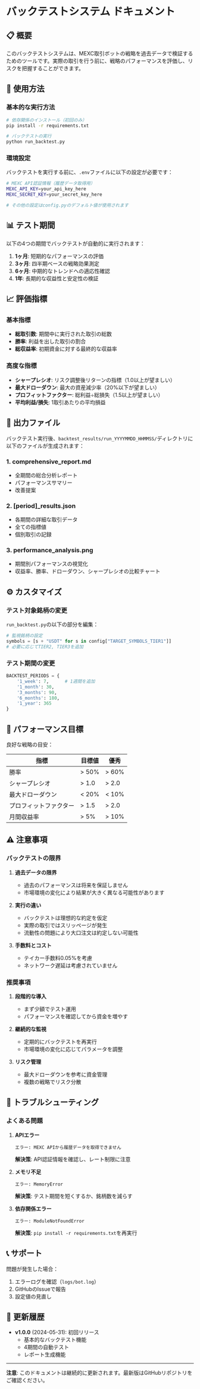 # バックテストシステム ドキュメント

## 📋 概要

このバックテストシステムは、MEXC取引ボットの戦略を過去データで検証するためのツールです。実際の取引を行う前に、戦略のパフォーマンスを評価し、リスクを把握することができます。

## 🚀 使用方法

### 基本的な実行方法

```bash
# 依存関係のインストール（初回のみ）
pip install -r requirements.txt

# バックテストの実行
python run_backtest.py
```

### 環境設定

バックテストを実行する前に、`.env`ファイルに以下の設定が必要です：

```bash
# MEXC API認証情報（履歴データ取得用）
MEXC_API_KEY=your_api_key_here
MEXC_SECRET_KEY=your_secret_key_here

# その他の設定はconfig.pyのデフォルト値が使用されます
```

## 📊 テスト期間

以下の4つの期間でバックテストが自動的に実行されます：

1. **1ヶ月**: 短期的なパフォーマンスの評価
2. **3ヶ月**: 四半期ベースの戦略効果測定
3. **6ヶ月**: 中期的なトレンドへの適応性確認
4. **1年**: 長期的な収益性と安定性の検証

## 📈 評価指標

### 基本指標

- **総取引数**: 期間中に実行された取引の総数
- **勝率**: 利益を出した取引の割合
- **総収益率**: 初期資金に対する最終的な収益率

### 高度な指標

- **シャープレシオ**: リスク調整後リターンの指標（1.0以上が望ましい）
- **最大ドローダウン**: 最大の資産減少率（20%以下が望ましい）
- **プロフィットファクター**: 総利益÷総損失（1.5以上が望ましい）
- **平均利益/損失**: 1取引あたりの平均損益

## 📁 出力ファイル

バックテスト実行後、`backtest_results/run_YYYYMMDD_HHMMSS/`ディレクトリに以下のファイルが生成されます：

### 1. comprehensive_report.md
- 全期間の総合分析レポート
- パフォーマンスサマリー
- 改善提案

### 2. [period]_results.json
- 各期間の詳細な取引データ
- 全ての指標値
- 個別取引の記録

### 3. performance_analysis.png
- 期間別パフォーマンスの視覚化
- 収益率、勝率、ドローダウン、シャープレシオの比較チャート

## ⚙️ カスタマイズ

### テスト対象銘柄の変更

`run_backtest.py`の以下の部分を編集：

```python
# 監視銘柄の設定
symbols = [s + "USDT" for s in config["TARGET_SYMBOLS_TIER1"]]
# 必要に応じてTIER2, TIER3を追加
```

### テスト期間の変更

```python
BACKTEST_PERIODS = {
    '1_week': 7,      # 1週間を追加
    '1_month': 30,
    '3_months': 90,
    '6_months': 180,
    '1_year': 365
}
```

## 🎯 パフォーマンス目標

良好な戦略の目安：

| 指標 | 目標値 | 優秀 |
|------|--------|------|
| 勝率 | > 50% | > 60% |
| シャープレシオ | > 1.0 | > 2.0 |
| 最大ドローダウン | < 20% | < 10% |
| プロフィットファクター | > 1.5 | > 2.0 |
| 月間収益率 | > 5% | > 10% |

## ⚠️ 注意事項

### バックテストの限界

1. **過去データの限界**
   - 過去のパフォーマンスは将来を保証しません
   - 市場環境の変化により結果が大きく異なる可能性があります

2. **実行の違い**
   - バックテストは理想的な約定を仮定
   - 実際の取引ではスリッページが発生
   - 流動性の問題により大口注文は約定しない可能性

3. **手数料とコスト**
   - テイカー手数料0.05%を考慮
   - ネットワーク遅延は考慮されていません

### 推奨事項

1. **段階的な導入**
   - まず少額でテスト運用
   - パフォーマンスを確認してから資金を増やす

2. **継続的な監視**
   - 定期的にバックテストを再実行
   - 市場環境の変化に応じてパラメータを調整

3. **リスク管理**
   - 最大ドローダウンを参考に資金管理
   - 複数の戦略でリスク分散

## 🔧 トラブルシューティング

### よくある問題

1. **APIエラー**
   ```
   エラー: MEXC APIから履歴データを取得できません
   ```
   **解決策**: API認証情報を確認し、レート制限に注意

2. **メモリ不足**
   ```
   エラー: MemoryError
   ```
   **解決策**: テスト期間を短くするか、銘柄数を減らす

3. **依存関係エラー**
   ```
   エラー: ModuleNotFoundError
   ```
   **解決策**: `pip install -r requirements.txt`を再実行

## 📞 サポート

問題が発生した場合：

1. エラーログを確認（`logs/bot.log`）
2. GitHubのIssueで報告
3. 設定値の見直し

## 🔄 更新履歴

- **v1.0.0** (2024-05-31): 初回リリース
  - 基本的なバックテスト機能
  - 4期間の自動テスト
  - レポート生成機能

---

**注意**: このドキュメントは継続的に更新されます。最新版はGitHubリポジトリをご確認ください。